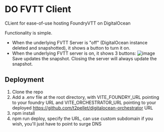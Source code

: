# DO FVTT Client

CLient for ease-of-use hosting FoundryVTT on DigitalOcean

Functionality is simple. 
- When the underlying FVTT Server is "off" (DigitalOcean instance deleted and snapshotted), it shows a button to turn it on.
- When the underlying FVTT server is on, it shows 3 buttons:
![image](https://user-images.githubusercontent.com/4323034/204411283-25f08de4-3ed9-45ac-9f1d-df927bebb999.png)
Save updates the snapshot. Closing the server will always update the snapshot.


## Deployment

1. Clone the repo
2. Add a .env file at the root directory, with VITE_FOUNDRY_URL pointing to your foundry URL and VITE_ORCHESTRATOR_URL pointing to your deployed https://github.com/t2pellet/digitalocean-orchestrator URL
3. npm install
4. npm run deploy, specify the URL, can use custom subdomain if you wish, you'll just have to point to surge DNS
